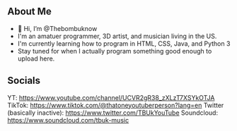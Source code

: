 ## About Me
- 👋 Hi, I’m @Thebombuknow
- I'm an amatuer programmer, 3D artist, and musician living in the US.
- I'm currently learning how to program in HTML, CSS, Java, and Python 3
- Stay tuned for when I actually program something good enough to upload here.

## Socials
YT: https://www.youtube.com/channel/UCVR2gR38_zXLzT7XSYkOTJA
TikTok: https://www.tiktok.com/@thatoneyoutuberperson?lang=en
Twitter (basically inactive): https://www.twitter.com/TBUkYouTube
Soundcloud: https://www.soundcloud.com/tbuk-music
